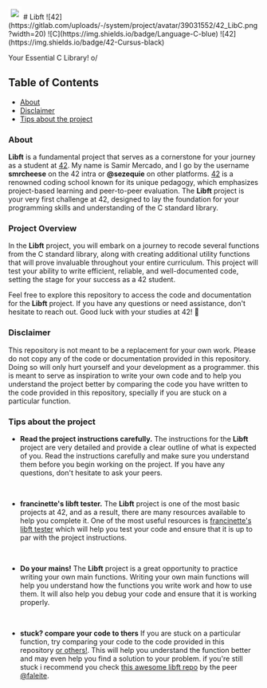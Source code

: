 <img src="https://www.42network.org/wp-content/themes/e42-network/img/42-network-logo.svg" style="background-color: #FFFFFF; border: 5px solid #ffffff;">
# Libft ![42](https://gitlab.com/uploads/-/system/project/avatar/39031552/42_LibC.png?width=20) 
![C](https://img.shields.io/badge/Language-C-blue) ![42](https://img.shields.io/badge/42-Cursus-black)

Your Essential C Library! o/

## Table of Contents

- [About](#about)
- [Disclaimer](#disclaimer)
- [Tips about the project](#tips)


### About <a name = "about"></a>

**Libft** is a fundamental project that serves as a cornerstone for your journey as a student at [42](https://www.42network.org). My name is Samir Mercado, and I go by the username **smrcheese** on the 42 intra or **@sezequie** on other platforms.
[42](https://www.42network.org) is a renowned coding school known for its unique pedagogy, which emphasizes project-based learning and peer-to-peer evaluation. The **Libft** project is your very first challenge at 42, designed to lay the foundation for your programming skills and understanding of the C standard library.

### Project Overview

In the **Libft** project, you will embark on a journey to recode several functions from the C standard library, along with creating additional utility functions that will prove invaluable throughout your entire curriculum. This project will test your ability to write efficient, reliable, and well-documented code, setting the stage for your success as a 42 student.

Feel free to explore this repository to access the code and documentation for the **Libft** project. If you have any questions or need assistance, don't hesitate to reach out. Good luck with your studies at 42! 🚀

### Disclaimer <a name = "disclaimer"></a>

This repository is not meant to be a replacement for your own work. Please do not copy any of the code or documentation provided in this repository. Doing so will only hurt yourself and your development as a programmer. this is meant to serve as inspiration to write your own code and to help you understand the project better by comparing the code you have written to the code provided in this repository, specially if you are stuck on a particular function.

### Tips about the project <a name = "tips"></a>

- **Read the project instructions carefully.**
 The instructions for the **Libft** project are very detailed and provide a clear outline of what is expected of you. Read the instructions carefully and make sure you understand them before you begin working on the project. If you have any questions, don't hesitate to ask your peers.
<br>

- **francinette's libft tester.**
 The **Libft** project is one of the most basic projects at 42, and as a result, there are many resources available to help you complete it. One of the most useful resources is [francinette's libft tester](https://github.com/xicodomingues/francinette) which will help you test your code and ensure that it is up to par with the project instructions.
 <br>

- **Do your mains!**
 The **Libft** project is a great opportunity to practice writing your own main functions. Writing your own main functions will help you understand how the functions you write work and how to use them. It will also help you debug your code and ensure that it is working properly.
<br>

- **stuck? compare your code to thers**
If you are stuck on a particular function, try comparing your code to the code provided in this repository [or others!](https://github.com/search?q=libft&type=repositories). This will help you understand the function better and may even help you find a solution to your problem.
if you're still stuck i recommend you check [this awesome libft repo](https://github.com/faleite/42_libft) by the peer [@faleite](https://github.com/faleite).